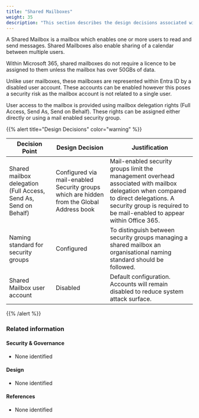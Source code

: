 ```yaml
---
title: "Shared Mailboxes"
weight: 35
description: "This section describes the design decisions associated with Shared Mailboxes for system(s) built using ASD's Blueprint for Secure Cloud."
---
```


A Shared Mailbox is a mailbox which enables one or more users to read and send messages. Shared Mailboxes also enable sharing of a calendar between multiple users.

Within Microsoft 365, shared mailboxes do not require a licence to be assigned to them unless the mailbox has over 50GBs of data.

Unlike user mailboxes, these mailboxes are represented within Entra ID by a disabled user account. These accounts can be enabled however this poses a security risk as the mailbox account is not related to a single user.

User access to the mailbox is provided using mailbox delegation rights (Full Access, Send As, Send on Behalf). These rights can be assigned either directly or using a mail enabled security group.

{{% alert title="Design Decisions" color="warning" %}}

| Decision Point                                                   | Design Decision                                                                           | Justification                                                                                                                                                                                                   |
|------------------------------------------------------------------|-------------------------------------------------------------------------------------------|-----------------------------------------------------------------------------------------------------------------------------------------------------------------------------------------------------------------|
| Shared mailbox delegation (Full Access, Send As, Send on Behalf) | Configured via mail-enabled Security groups which are hidden from the Global Address book | Mail-enabled security groups limit the management overhead associated with mailbox delegation when compared to direct delegations. A security group is required to be mail-enabled to appear within Office 365. |
| Naming standard for security groups                              | Configured                                                                                | To distinguish between security groups managing a shared mailbox an organisational naming standard should be followed.                                                                                        |
| Shared Mailbox user account                                      | Disabled                                                                                  | Default configuration. Accounts will remain disabled to reduce system attack surface.                                                                                                                           |

{{% /alert %}}

### Related information

#### Security & Governance

* None identified

#### Design

* None identified

#### References

* None identified